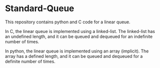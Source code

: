 # Standard-Queue

This repository contains python and C code for a linear queue.

In C, the linear queue is implemented using a linked-list. The linked-list has an undefined length, and it can be queued and dequeued for an indefinite number of times.

In python, the linear queue is implemented using an array (implicit). The array has a defined length, and it can be queued and dequeued for a definite number of times.
